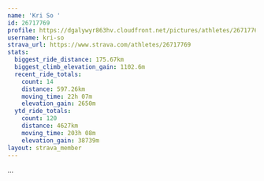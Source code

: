 ```yaml
---
name: 'Kri So '
id: 26717769
profile: https://dgalywyr863hv.cloudfront.net/pictures/athletes/26717769/7761026/14/large.jpg
username: kri-so
strava_url: https://www.strava.com/athletes/26717769
stats:
  biggest_ride_distance: 175.67km
  biggest_climb_elevation_gain: 1102.6m
  recent_ride_totals:
    count: 14
    distance: 597.26km
    moving_time: 22h 07m
    elevation_gain: 2650m
  ytd_ride_totals:
    count: 120
    distance: 4627km
    moving_time: 203h 08m
    elevation_gain: 38739m
layout: strava_member
--- 
```

...

